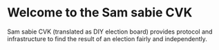 # Welcome to the Sam sabie CVK

Sam sabie CVK (translated as DIY election board) provides protocol and infrastructure to find the result of an election fairly and independently.

